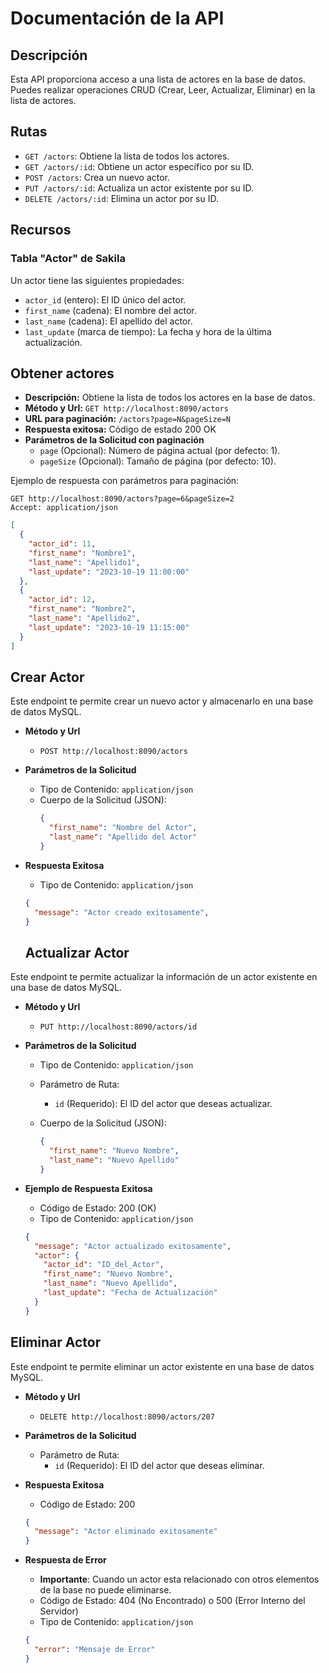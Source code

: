 # Documentación de la API

## Descripción
Esta API proporciona acceso a una lista de actores en la base de datos. Puedes realizar operaciones CRUD (Crear, Leer, Actualizar, Eliminar) en la lista de actores.

## Rutas
- `GET /actors`: Obtiene la lista de todos los actores.
- `GET /actors/:id`: Obtiene un actor específico por su ID.
- `POST /actors`: Crea un nuevo actor.
- `PUT /actors/:id`: Actualiza un actor existente por su ID.
- `DELETE /actors/:id`: Elimina un actor por su ID.

## Recursos

### Tabla "Actor" de Sakila
Un actor tiene las siguientes propiedades:
- `actor_id` (entero): El ID único del actor.
- `first_name` (cadena): El nombre del actor.
- `last_name` (cadena): El apellido del actor.
- `last_update` (marca de tiempo): La fecha y hora de la última actualización.

## Obtener actores
- **Descripción:** Obtiene la lista de todos los actores en la base de datos.
- **Método y Url:** `GET http://localhost:8090/actors`
- **URL para paginación:** `/actors?page=N&pageSize=N`
- **Respuesta exitosa:** Código de estado 200 OK
- **Parámetros de la Solicitud con paginación**
  - `page` (Opcional): Número de página actual (por defecto: 1).
  - `pageSize` (Opcional): Tamaño de página (por defecto: 10).

Ejemplo de respuesta con parámetros para paginación:
```
GET http://localhost:8090/actors?page=6&pageSize=2
Accept: application/json
```
  ```json
  [
    {
      "actor_id": 11,
      "first_name": "Nombre1",
      "last_name": "Apellido1",
      "last_update": "2023-10-19 11:00:00"
    },
    {
      "actor_id": 12,
      "first_name": "Nombre2",
      "last_name": "Apellido2",
      "last_update": "2023-10-19 11:15:00"
    }
  ]
  ```

## Crear Actor

Este endpoint te permite crear un nuevo actor y almacenarlo en una base de datos MySQL.

- **Método y Url**
  - `POST http://localhost:8090/actors`

- **Parámetros de la Solicitud**
  - Tipo de Contenido: `application/json`
  - Cuerpo de la Solicitud (JSON):
    ```json
    {
      "first_name": "Nombre del Actor",
      "last_name": "Apellido del Actor"
    }
    ```

- **Respuesta Exitosa**
  - Tipo de Contenido: `application/json`

  ```json
  {
    "message": "Actor creado exitosamente",
  }
  ```

  ## Actualizar Actor

Este endpoint te permite actualizar la información de un actor existente en una base de datos MySQL.

- **Método y Url**
  - `PUT http://localhost:8090/actors/id`

- **Parámetros de la Solicitud**
  - Tipo de Contenido: `application/json`
  - Parámetro de Ruta:
    - `id` (Requerido): El ID del actor que deseas actualizar.

  - Cuerpo de la Solicitud (JSON):
    ```json
    {
      "first_name": "Nuevo Nombre",
      "last_name": "Nuevo Apellido"
    }
    ```

- **Ejemplo de Respuesta Exitosa**
  - Código de Estado: 200 (OK)
  - Tipo de Contenido: `application/json`

  ```json
  {
    "message": "Actor actualizado exitosamente",
    "actor": {
      "actor_id": "ID_del_Actor",
      "first_name": "Nuevo Nombre",
      "last_name": "Nuevo Apellido",
      "last_update": "Fecha de Actualización"
    }
  }
  ```

## Eliminar Actor

Este endpoint te permite eliminar un actor existente en una base de datos MySQL.

- **Método y Url**
  - `DELETE http://localhost:8090/actors/207`

- **Parámetros de la Solicitud**
  - Parámetro de Ruta:
    - `id` (Requerido): El ID del actor que deseas eliminar.

- **Respuesta Exitosa**
  - Código de Estado: 200
  ```json
  {
    "message": "Actor eliminado exitosamente"
  }
  ```

- **Respuesta de Error**
  - **Importante**: Cuando un actor esta relacionado con otros elementos de la base no puede eliminarse.
  - Código de Estado: 404 (No Encontrado) o 500 (Error Interno del Servidor)
  - Tipo de Contenido: `application/json`

  ```json
  {
    "error": "Mensaje de Error"
  }
  ```


